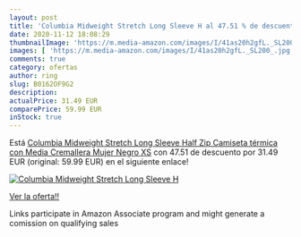 ```yaml
---
layout: post
title: 'Columbia Midweight Stretch Long Sleeve H al 47.51 % de descuento'
date: 2020-11-12 18:08:29
thumbnailImage: 'https://m.media-amazon.com/images/I/41as20h2gfL._SL200_.jpg'
images: [ 'https://m.media-amazon.com/images/I/41as20h2gfL._SL200_.jpg' ]
comments: true
category: ofertas
author: ring
slug: B0162OF9G2
description:
actualPrice: 31.49 EUR
comparePrice: 59.99 EUR
inStock: true
---
```


Está [Columbia Midweight Stretch Long Sleeve Half Zip Camiseta térmica con Media Cremallera  Mujer  Negro  XS](https://www.amazon.es/dp/B0162OF9G2/?tag=tolees-21) con 47.51 de descuento por 31.49 EUR (original: 59.99 EUR) en el siguiente enlace!

[![Columbia Midweight Stretch Long Sleeve H](https://m.media-amazon.com/images/I/41as20h2gfL._SL200_.jpg)](https://www.amazon.es/dp/B0162OF9G2/?tag=tolees-21)

[Ver la oferta!!](https://www.amazon.es/dp/B0162OF9G2/?tag=tolees-21)

Links participate in Amazon Associate program and might generate a comission on qualifying sales


